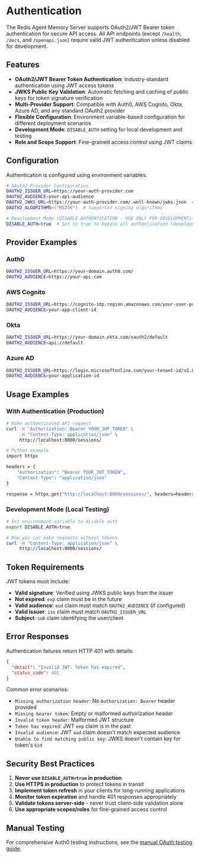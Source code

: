 # Authentication

The Redis Agent Memory Server supports OAuth2/JWT Bearer token authentication for secure API access. All API endpoints (except `/health`, `/docs`, and `/openapi.json`) require valid JWT authentication unless disabled for development.

## Features

- **OAuth2/JWT Bearer Token Authentication**: Industry-standard authentication using JWT access tokens
- **JWKS Public Key Validation**: Automatic fetching and caching of public keys for token signature verification
- **Multi-Provider Support**: Compatible with Auth0, AWS Cognito, Okta, Azure AD, and any standard OAuth2 provider
- **Flexible Configuration**: Environment variable-based configuration for different deployment scenarios
- **Development Mode**: `DISABLE_AUTH` setting for local development and testing
- **Role and Scope Support**: Fine-grained access control using JWT claims

## Configuration

Authentication is configured using environment variables:

```bash
# OAuth2 Provider Configuration
OAUTH2_ISSUER_URL=https://your-auth-provider.com
OAUTH2_AUDIENCE=your-api-audience
OAUTH2_JWKS_URL=https://your-auth-provider.com/.well-known/jwks.json  # Optional, auto-derived from issuer
OAUTH2_ALGORITHMS=["RS256"]  # Supported signing algorithms

# Development Mode (DISABLE AUTHENTICATION - USE ONLY FOR DEVELOPMENT)
DISABLE_AUTH=true  # Set to true to bypass all authentication (development only)
```

## Provider Examples

### Auth0

```bash
OAUTH2_ISSUER_URL=https://your-domain.auth0.com/
OAUTH2_AUDIENCE=https://your-api.com
```

### AWS Cognito

```bash
OAUTH2_ISSUER_URL=https://cognito-idp.region.amazonaws.com/your-user-pool-id
OAUTH2_AUDIENCE=your-app-client-id
```

### Okta

```bash
OAUTH2_ISSUER_URL=https://your-domain.okta.com/oauth2/default
OAUTH2_AUDIENCE=api://default
```

### Azure AD

```bash
OAUTH2_ISSUER_URL=https://login.microsoftonline.com/your-tenant-id/v2.0
OAUTH2_AUDIENCE=your-application-id
```

## Usage Examples

### With Authentication (Production)

```bash
# Make authenticated API request
curl -H "Authorization: Bearer YOUR_JWT_TOKEN" \
     -H "Content-Type: application/json" \
     http://localhost:8000/sessions/

# Python example
import httpx

headers = {
    "Authorization": "Bearer YOUR_JWT_TOKEN",
    "Content-Type": "application/json"
}

response = httpx.get("http://localhost:8000/sessions/", headers=headers)
```

### Development Mode (Local Testing)

```bash
# Set environment variable to disable auth
export DISABLE_AUTH=true

# Now you can make requests without tokens
curl -H "Content-Type: application/json" \
     http://localhost:8000/sessions/
```

## Token Requirements

JWT tokens must include:

- **Valid signature**: Verified using JWKS public keys from the issuer
- **Not expired**: `exp` claim must be in the future
- **Valid audience**: `aud` claim must match `OAUTH2_AUDIENCE` (if configured)
- **Valid issuer**: `iss` claim must match `OAUTH2_ISSUER_URL`
- **Subject**: `sub` claim identifying the user/client

## Error Responses

Authentication failures return HTTP 401 with details:

```json
{
  "detail": "Invalid JWT: Token has expired",
  "status_code": 401
}
```

Common error scenarios:

- `Missing authorization header`: No `Authorization: Bearer` header provided
- `Missing bearer token`: Empty or malformed authorization header
- `Invalid token header`: Malformed JWT structure
- `Token has expired`: JWT `exp` claim is in the past
- `Invalid audience`: JWT `aud` claim doesn't match expected audience
- `Unable to find matching public key`: JWKS doesn't contain key for token's `kid`

## Security Best Practices

1. **Never use `DISABLE_AUTH=true` in production**
2. **Use HTTPS in production** to protect tokens in transit
3. **Implement token refresh** in your clients for long-running applications
4. **Monitor token expiration** and handle 401 responses appropriately
5. **Validate tokens server-side** - never trust client-side validation alone
6. **Use appropriate scopes/roles** for fine-grained access control

## Manual Testing

For comprehensive Auth0 testing instructions, see the [manual OAuth testing guide](../manual_oauth_qa/README.md).
